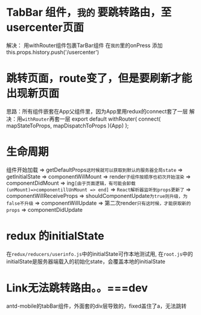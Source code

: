 # TabBar 组件，`我的` 要跳转路由，至usercenter页面
解决：
	用withRouter组件包裹TarBar组件
	在`我的`里的onPress 添加this.props.history.push('/usercenter')


# 跳转页面，route变了，但是要刷新才能出现新页面
思路：所有组件嵌套在App父组件里，因为App里用redux的connect套了一层
解决：用`withRouter`再套一层
	export default withRouter(
		connect(
		    mapStateToProps,
		    mapDispatchToProps
		)(App)
	);

# 生命周期
组件开始加载 => getDefaultProps`这时候就可以获取到默认的服务器全局state` => getInitialState => componentWillMount => render`子组件按顺序也初次开始渲染` => componentDidMount => ing`[由于页面逻辑，有可能会卸载(unMount)=>componentillUnMount => end]` => `React解析器监听到props更新了` => componentWillReceiveProps => shouldComponentUpdate`为true则升级，为false不升级` => componentWillUpdate => 第二次render`只有这时候，才能获取新的props` => componentDidUpdate

# redux 的initialState
在`redux/reducers/userinfo.js`中的initialState可作本地测试用,
在`root.js`中的initialState是服务器端载入的初始化state，会覆盖本地的initialState


# Link无法跳转路由。。===dev
antd-mobile的tabBar组件，外面套的div层导致的，fixed盖住了a，无法跳转
